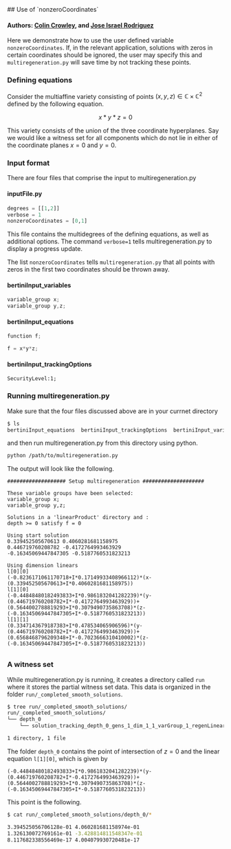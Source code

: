 <link rel="stylesheet" href="modest.css">
<style>
pre, code, pre code {
  max-height: 400px;
}
</style>
## Use of `nonzeroCoordinates`

#### Authors: [Colin Crowley](https://sites.google.com/view/colincrowley/home), and [Jose Israel Rodriguez](https://www.math.wisc.edu/~jose/)

Here we demonstrate how to use the user defined variable 
`nonzeroCoordinates`. If, in the relevant application, solutions with 
zeros in certain coordinates should be ignored, the user may specify 
this and `multiregeneration.py` will save time by not tracking these 
points.

### Defining equations

Consider the multiaffine variety consisting of points $(x,y,z) \in 
\mathbb{C} \times \mathbb{C}^2$ defined by the following equation.

$$
x*y*z = 0
$$

This variety consists of the union of the three coordinate hyperplanes. 
Say we would like a witness set for all components which do not lie in 
either of the coordinate planes $x = 0$ and $y = 0$.


### Input format

There are four files that comprise the input to multiregeneration.py

#### inputFile.py
```python
degrees = [[1,2]]
verbose = 1
nonzeroCoordinates = [0,1]
```
This file contains the multidegrees of the defining equations, as well 
as additional options. The command `verbose=1` tells 
multiregeneration.py to display a progress update.

The list `nonzeroCoordinates` tells `multiregeneration.py` that all 
points with zeros in the first two coordinates should be thrown away.

#### bertiniInput_variables
```c
variable_group x;
variable_group y,z;
```
#### bertiniInput_equations
```c
function f;

f = x*y*z;
```
#### bertiniInput_trackingOptions
```
SecurityLevel:1;
```

### Running multiregeneration.py

Make sure that the four files discussed above are in your currnet 
directory
```bash
$ ls
bertiniInput_equations  bertiniInput_trackingOptions  bertiniInput_variables  inputFile.py
```
and then run multiregeneration.py from this directory using python.
```bash
python /path/to/multiregeneration.py
```
The output will look like the following.
```
################### Setup multiregeneration ####################

These variable groups have been selected:
variable_group x;
variable_group y,z;

Solutions in a 'linearProduct' directory and :
depth >= 0 satisfy f = 0

Using start solution
0.339452505670613 0.4060281681158975
0.446719760208782 -0.4172764993463929
-0.16345069447847305 -0.5187760531823213

Using dimension linears
l[0][0]
(-0.8236171061170718+I*0.17149933408966112)*(x-(0.339452505670613+I*0.4060281681158975))
l[1][0]
(-0.44848480182493833+I*0.9861832041282239)*(y-(0.446719760208782+I*-0.4172764993463929))+(0.5644002788819293+I*0.3079490735863708)*(z-(-0.16345069447847305+I*-0.5187760531823213))
l[1][1]
(0.3347143679187383+I*0.478534065906596)*(y-(0.446719760208782+I*-0.4172764993463929))+(0.6568468796209348+I*-0.7023666310410002)*(z-(-0.16345069447847305+I*-0.5187760531823213))

Using degree linears
(0.006410396981212818 + I*-0.19904537523153643)*x+(-0.478777600434954 + I*-0.11302473112870004)
(-0.4404874877027145 + I*-0.8283982822292288)*y+(0.7956561053076561 + I*0.8980788888786022)*z+(-0.05818781668796591 + I*0.7407909947711075)
(-0.9602436021382776 + I*-0.06924400140021336)*y+(0.7105283558533997 + I*-0.9488020138454414)*z+(-0.13787259160711773 + I*-0.8099609110885946)
exploring tree in order depthFirst

################### Starting multiregeneration ####################

PROGRESS
Depth 0: 1

----------------------------------------------------------------
| # smooth isolated solutions  | # of general linear equations |
| found                        | added with variables in group |
----------------------------------------------------------------
                               | 0  1
----------------------------------------------------------------
  1                              1  1  
Done.
```

### A witness set
While multiregeneration.py is running, it creates a directory called 
`run` where it stores the partial witness set data. This data is 
organized in the folder `run/_completed_smooth_solutions`.
```bash
$ tree run/_completed_smooth_solutions/
run/_completed_smooth_solutions/
└── depth_0
    └── solution_tracking_depth_0_gens_1_dim_1_1_varGroup_1_regenLinear_1_pointId_420399841269_434492049963

1 directory, 1 file
```

The folder `depth_0` contains the point of intersection of 
$z = 0$ and the 
linear equation `l[1][0]`, which is given by
```
(-0.44848480182493833+I*0.9861832041282239)*(y-(0.446719760208782+I*-0.4172764993463929))+(0.5644002788819293+I*0.3079490735863708)*(z-(-0.16345069447847305+I*-0.5187760531823213))
```
This point is the following.
```bash 
$ cat run/_completed_smooth_solutions/depth_0/*

3.394525056706128e-01 4.060281681158974e-01
1.326130072769161e-01 -3.428814811548347e-01
8.117682338556469e-17 4.004079930720481e-17
```
